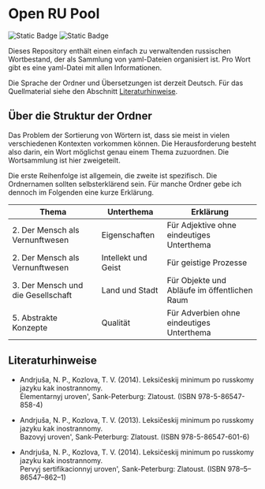 # Open RU Pool

![Static Badge](https://img.shields.io/badge/Data-YAML-%23CB171E?style=flat-square)
![Static Badge](https://img.shields.io/badge/Script-Python3-%233776AB?style=flat-square)

Dieses Repository enthält einen einfach zu verwaltenden russischen Wortbestand, der als Sammlung von yaml-Dateien organisiert ist. Pro Wort gibt es eine yaml-Datei mit allen Informationen.

Die Sprache der Ordner und Übersetzungen ist derzeit Deutsch. Für das Quellmaterial siehe den Abschnitt [Literaturhinweise](#Literaturhinweise).

## Über die Struktur der Ordner

Das Problem der Sortierung von Wörtern ist, dass sie meist in vielen verschiedenen Kontexten vorkommen können.
Die Herausforderung besteht also darin, ein Wort möglichst genau einem Thema zuzuordnen.
Die Wortsammlung ist hier zweigeteilt.

Die erste Reihenfolge ist allgemein, die zweite ist spezifisch.
Die Ordnernamen sollten selbsterklärend sein.
Für manche Ordner gebe ich dennoch im Folgenden eine kurze Erklärung.

| Thema                              | Unterthema          | Erklärung                                    |
| ---------------------------------- | ------------------- | -------------------------------------------- |
| 2. Der Mensch als Vernunftwesen    | Eigenschaften       | Für Adjektive ohne eindeutiges Unterthema    |
| 2. Der Mensch als Vernunftwesen    | Intellekt und Geist | Für geistige Prozesse                        |
| 3. Der Mensch und die Gesellschaft | Land und Stadt      | Für Objekte und Abläufe im öffentlichen Raum |
| 5. Abstrakte Konzepte              | Qualität            | Für Adverbien ohne eindeutiges Unterthema    |

## Literaturhinweise

- Andrjuša, N. P., Kozlova, T. V. (2014). Leksičeskij minimum po russkomy jazyku kak inostrannomy.<br>Ėlementarnyj uroven', Sank-Peterburg: Zlatoust. (ISBN 978-5-86547-858-4)

- Andrjuša, N. P., Kozlova, T. V. (2013). Leksičeskij minimum po russkomy jazyku kak inostrannomy.<br>Bazovyj uroven', Sank-Peterburg: Zlatoust. (ISBN 978-5-86547-601-6)

- Andrjuša, N. P., Kozlova, T. V. (2014). Leksičeskij minimum po russkomy jazyku kak inostrannomy.<br>Pervyj sertifikacionnyj uroven', Sank-Peterburg: Zlatoust. (ISBN 978–5–86547–862–1)

<!-- - [udarenie.ru](https://udarenieru.ru/index.php): Grammatičeskij slovar'.   -->
